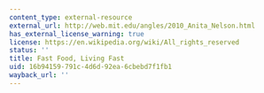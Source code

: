 ```yaml
---
content_type: external-resource
external_url: http://web.mit.edu/angles/2010_Anita_Nelson.html
has_external_license_warning: true
license: https://en.wikipedia.org/wiki/All_rights_reserved
status: ''
title: Fast Food, Living Fast
uid: 16b94159-791c-4d6d-92ea-6cbebd7f1fb1
wayback_url: ''
---
```

